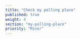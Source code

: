 ```yaml
---
title: "Check my polling place"
published: true
weight: 4
section: "my-polling-place"
priority: "Minor"
---
```


